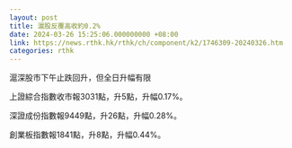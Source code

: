 ```yaml
---
layout: post
title: 滬股反覆高收約0.2%
date: 2024-03-26 15:25:06.000000000 +08:00
link: https://news.rthk.hk/rthk/ch/component/k2/1746309-20240326.htm
categories: rthk
---
```


滬深股市下午止跌回升，但全日升幅有限

上證綜合指數收市報3031點，升5點，升幅0.17%。

深證成份指數報9449點，升26點，升幅0.28%。

創業板指數報1841點，升8點，升幅0.44%。
